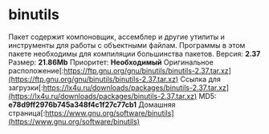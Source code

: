 # binutils
Пакет содержит компоновщик, ассемблер и другие утилиты и инструменты для работы с объектными файлам. Программы в этом пакете необходимы для компиляции большинства пакетов.
Версия: **2.37**
Размер: **21.86Mb**
Приоритет: **Необходимый**
Оригинальное расположение[:https://ftp.gnu.org/gnu/binutils/binutils-2.37.tar.xz](https://ftp.gnu.org/gnu/binutils/binutils-2.37.tar.xz)
Ссылка для загрузки[:https://lx4u.ru/downloads/packages/binutils-2.37.tar.xz](https://lx4u.ru/downloads/packages/binutils-2.37.tar.xz)
MD5: **e78d9ff2976b745a348f4c1f27c77cb1**
Домашняя страница[:https://www.gnu.org/software/binutils](https://www.gnu.org/software/binutils)